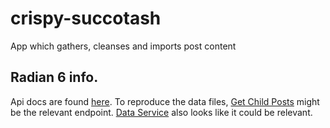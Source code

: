 # crispy-succotash
App which gathers, cleanses and imports post content

## Radian 6 info.

Api docs are found [here](http://socialcloud.radian6.com/docs/read/socialcloud_reference/post_service). To reproduce the data files,
[Get Child Posts](http://socialcloud.radian6.com/docs/read/socialcloud_reference/post_service#h2-get_child_posts_count)
might be the relevant endpoint. [Data Service](http://socialcloud.radian6.com/docs/read/socialcloud_reference/Data_Service)
also looks like it could be relevant.
